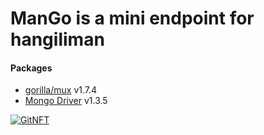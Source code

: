 # ManGo is a mini endpoint for hangiliman

#### Packages
- [gorilla/mux](https://github.com/gorilla/mux) v1.7.4
- [Mongo Driver](https://go.mongodb.org/mongo-driver) v1.3.5 

[![GitNFT](https://img.shields.io/badge/%F0%9F%94%AE-Open%20in%20GitNFT-darkviolet?style=plastic)](https://gitnft.quine.sh/app/commits/list/repo/ManGO)
